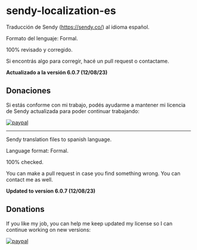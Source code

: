 # sendy-localization-es
Traducción de Sendy (https://sendy.co/) al idioma español.

Formato del lenguaje: Formal.

100% revisado y corregido.

Si encontrás algo para corregir, hacé un pull request o contactame.

**Actualizado a la versión 6.0.7 (12/08/23)**

## Donaciones
Si estás conforme con mi trabajo, podés ayudarme a mantener mi licencia de Sendy actualizada para poder continuar trabajando:

[![paypal](https://www.paypalobjects.com/en_US/i/btn/btn_donateCC_LG.gif)](https://www.paypal.com/donate?hosted_button_id=RPVUW39UUS7NY)

---

Sendy translation files to spanish language.

Language format: Formal.

100% checked.

You can make a pull request in case you find something wrong. You can contact me as well.

**Updated to version 6.0.7 (12/08/23)**

## Donations
If you like my job, you can help me keep updated my license so I can continue working on new versions:

[![paypal](https://www.paypalobjects.com/en_US/i/btn/btn_donateCC_LG.gif)](https://www.paypal.com/donate?hosted_button_id=RPVUW39UUS7NY)
